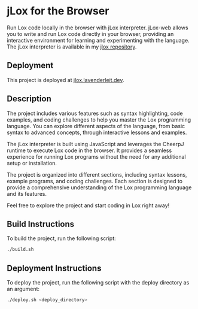 # jLox for the Browser

Run Lox code locally in the browser with jLox interpreter. jLox-web allows you to write and run Lox code directly in your browser, providing an interactive environment for learning and experimenting with the language. The jLox interpreter is available in my [jlox repository](https://github.com/peshala-prabhapoorna/jlox).

## Deployment

This project is deployed at [jlox.lavenderleit.dev](https://jlox.lavenderleit.dev).

## Description

The project includes various features such as syntax highlighting, code examples, and coding challenges to help you master the Lox programming language. You can explore different aspects of the language, from basic syntax to advanced concepts, through interactive lessons and examples.

The jLox interpreter is built using JavaScript and leverages the CheerpJ runtime to execute Lox code in the browser. It provides a seamless experience for running Lox programs without the need for any additional setup or installation.

The project is organized into different sections, including syntax lessons, example programs, and coding challenges. Each section is designed to provide a comprehensive understanding of the Lox programming language and its features.

Feel free to explore the project and start coding in Lox right away!

## Build Instructions

To build the project, run the following script:

```bash
./build.sh
```

## Deployment Instructions

To deploy the project, run the following script with the deploy directory as an argument:

```bash
./deploy.sh <deploy_directory>
```
